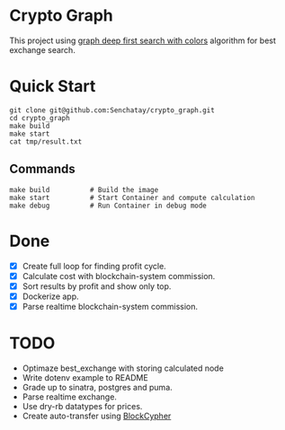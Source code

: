 # Crypto Graph
This project using [graph deep first search with colors](https://neerc.ifmo.ru/wiki/index.php?title=%D0%9E%D0%B1%D1%85%D0%BE%D0%B4_%D0%B2_%D0%B3%D0%BB%D1%83%D0%B1%D0%B8%D0%BD%D1%83,_%D1%86%D0%B2%D0%B5%D1%82%D0%B0_%D0%B2%D0%B5%D1%80%D1%88%D0%B8%D0%BD) algorithm for best exchange search.

# Quick Start
```
git clone git@github.com:Senchatay/crypto_graph.git
cd crypto_graph
make build
make start
cat tmp/result.txt
```

## Commands
```
make build          # Build the image
make start          # Start Container and compute calculation
make debug          # Run Container in debug mode
```

# Done
- [x] Create full loop for finding profit cycle.
- [x] Calculate cost with blockchain-system commission.
- [x] Sort results by profit and show only top.
- [x] Dockerize app.
- [x] Parse realtime blockchain-system commission.

# TODO
- Optimaze best_exchange with storing calculated node
- Write dotenv example to README
- Grade up to sinatra, postgres and puma.
- Parse realtime exchange.
- Use dry-rb datatypes for prices.
- Create auto-transfer using [BlockCypher](https://github.com/blockcypher/ruby-client)
